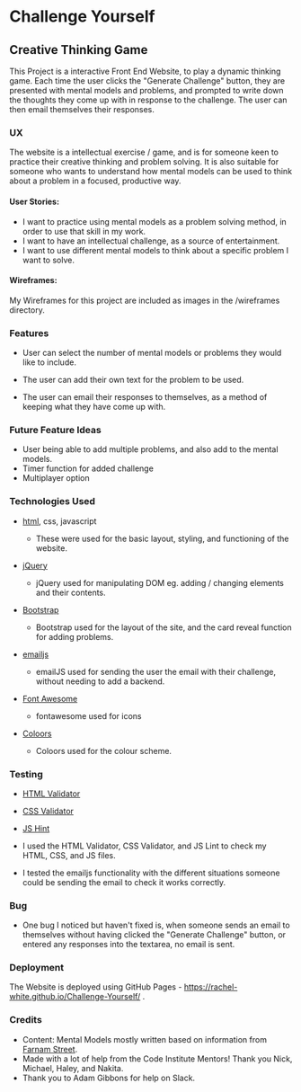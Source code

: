 # Challenge Yourself 
## Creative Thinking Game

This Project is a interactive Front End Website, to play a dynamic thinking game. 
Each time the user clicks the "Generate Challenge" button, they are presented with 
mental models and problems, and prompted to write down the thoughts they come up 
with in response to the challenge. The user can then email themselves their responses.

### UX

The website is a intellectual exercise / game, and is for someone keen to practice their creative thinking 
and problem solving. It is also suitable for someone who wants to understand how mental models can be used
to think about a problem in a focused, productive way.

#### User Stories:
- I want to practice using mental models as a problem solving method, in order to use that skill in my work.
- I want to have an intellectual challenge, as a source of entertainment.
- I want to use different mental models to think about a specific problem I want to solve.

#### Wireframes: 

My Wireframes for this project are included as images in the /wireframes directory.

### Features

 - User can select the number of mental models or problems they would like to include.

- The user can add their own text for the problem to be used.

- The user can email their responses to themselves, as a method of keeping what they have come up with.

### Future Feature Ideas
- User being able to add multiple problems, and also add to the mental models.
- Timer function for added challenge
- Multiplayer option

### Technologies Used

- [html](https://developer.mozilla.org/en-US/docs/Web/HTML), css, javascript
    - These were used for the basic layout, styling, and functioning of the website.

- [jQuery](https://jquery.com/)
    - jQuery used for manipulating DOM eg. adding / changing elements and their contents.

- [Bootstrap](https://getbootstrap.com/)
    - Bootstrap used for the layout of the site, and the card reveal function for adding problems.

- [emailjs](http://www.emailjs.com/)
    - emailJS used for sending the user the email with their challenge, without needing to add a backend.

- [Font Awesome](https://fontawesome.com/)
    - fontawesome used for icons

- [Coloors](https://coolors.co/)
    - Coloors used for the colour scheme.



### Testing

- [HTML Validator](https://jigsaw.w3.org/css-validator/validator)
- [CSS Validator](https://jigsaw.w3.org/css-validator/)
- [JS Hint](https://jshint.com/)
- I used the HTML Validator, CSS Validator, and JS Lint to check my HTML, CSS, and 
JS files.

- I tested the emailjs functionality with the different situations someone could
be sending the email to check it works correctly.

### Bug
- One bug I noticed but haven't fixed is, when someone sends an email to themselves
without having clicked the "Generate Challenge" button, or entered any responses
into the textarea, no email is sent.

### Deployment

The Website is deployed using GitHub Pages - https://rachel-white.github.io/Challenge-Yourself/ .

### Credits
- Content: Mental Models mostly written based on information from [Farnam Street](https://fs.blog/).
- Made with a lot of help from the Code Institute Mentors! Thank you Nick, Michael, Haley, and Nakita. 
- Thank you to Adam Gibbons for help on Slack. 